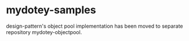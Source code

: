 # mydotey-samples

design-pattern's object pool implementation has been moved to separate repository mydotey-objectpool.
